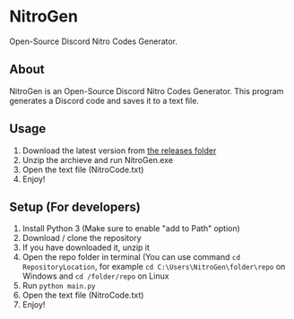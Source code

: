 # NitroGen
Open-Source Discord Nitro Codes Generator.

## About
NitroGen is an Open-Source Discord Nitro Codes Generator.
This program generates a Discord code and saves it to a text file.

## Usage
1. Download the latest version from [the releases folder](https://github.com/NanetteXD/NitroGen/releases)
2. Unzip the archieve and run NitroGen.exe
3. Open the text file (NitroCode.txt)
4. Enjoy!

## Setup (For developers)
1. Install Python 3 (Make sure to enable "add to Path" option)
2. Download / clone the repository
3. If you have downloaded it, unzip it
4. Open the repo folder in terminal (You can use command `cd RepositoryLocation`, for example `cd C:\Users\NitroGen\folder\repo` on Windows and `cd /folder/repo` on Linux
5. Run `python main.py`
6. Open the text file (NitroCode.txt)
7. Enjoy!
